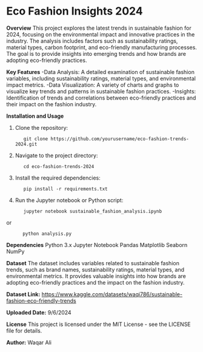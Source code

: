 # Eco Fashion Insights 2024

**Overview**
This project explores the latest trends in sustainable fashion for 2024, focusing on the environmental impact and innovative practices in the industry. The analysis includes factors such as sustainability ratings, material types, carbon footprint, and eco-friendly manufacturing processes. The goal is to provide insights into emerging trends and how brands are adopting eco-friendly practices.

**Key Features**
-Data Analysis: A detailed examination of sustainable fashion variables, including sustainability ratings, material types, and environmental impact metrics.
-Data Visualization: A variety of charts and graphs to visualize key trends and patterns in sustainable fashion practices.
-Insights: Identification of trends and correlations between eco-friendly practices and their impact on the fashion industry.

**Installation and Usage**
1. Clone the repository:


          git clone https://github.com/yourusername/eco-fashion-trends-2024.git


2. Navigate to the project directory:


          cd eco-fashion-trends-2024


3. Install the required dependencies:


          pip install -r requirements.txt


4. Run the Jupyter notebook or Python script:


          jupyter notebook sustainable_fashion_analysis.ipynb


or 



          python analysis.py



**Dependencies**
Python 3.x
Jupyter Notebook
Pandas
Matplotlib
Seaborn
NumPy


**Dataset**
The dataset includes variables related to sustainable fashion trends, such as brand names, sustainability ratings, material types, and environmental metrics. It provides valuable insights into how brands are adopting eco-friendly practices and the impact on the fashion industry.

**Dataset Link:** https://www.kaggle.com/datasets/waqi786/sustainable-fashion-eco-friendly-trends

**Uploaded Date:** 9/6/2024

**License**
This project is licensed under the MIT License - see the LICENSE file for details.

**Author:** Waqar Ali
